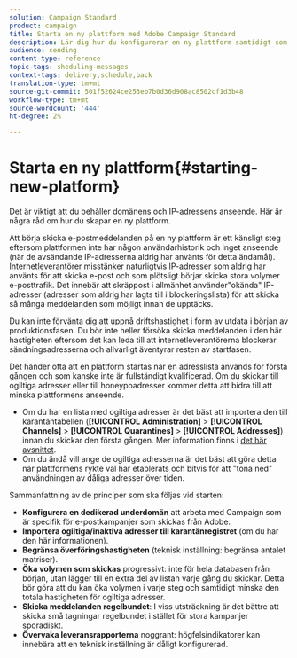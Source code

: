 ```yaml
---
solution: Campaign Standard
product: campaign
title: Starta en ny plattform med Adobe Campaign Standard
description: Lär dig hur du konfigurerar en ny plattform samtidigt som du bibehåller domänens och IP-adressens anseende med Adobe Campaign Standard.
audience: sending
content-type: reference
topic-tags: sheduling-messages
context-tags: delivery,schedule,back
translation-type: tm+mt
source-git-commit: 501f52624ce253eb7b0d36d908ac8502cf1d3b48
workflow-type: tm+mt
source-wordcount: '444'
ht-degree: 2%

---
```



# Starta en ny plattform{#starting-new-platform}

Det är viktigt att du behåller domänens och IP-adressens anseende. Här är några råd om hur du skapar en ny plattform.

Att börja skicka e-postmeddelanden på en ny plattform är ett känsligt steg eftersom plattformen inte har någon användarhistorik och inget anseende (när de avsändande IP-adresserna aldrig har använts för detta ändamål). Internetleverantörer misstänker naturligtvis IP-adresser som aldrig har använts för att skicka e-post och som plötsligt börjar skicka stora volymer e-posttrafik. Det innebär att skräppost i allmänhet använder&quot;okända&quot; IP-adresser (adresser som aldrig har lagts till i blockeringslista) för att skicka så många meddelanden som möjligt innan de upptäcks.

Du kan inte förvänta dig att uppnå driftshastighet i form av utdata i början av produktionsfasen. Du bör inte heller försöka skicka meddelanden i den här hastigheten eftersom det kan leda till att internetleverantörerna blockerar sändningsadresserna och allvarligt äventyrar resten av startfasen.

Det händer ofta att en plattform startas när en adresslista används för första gången och som kanske inte är fullständigt kvalificerad. Om du skickar till ogiltiga adresser eller till honeypoadresser kommer detta att bidra till att minska plattformens anseende.
* Om du har en lista med ogiltiga adresser är det bäst att importera den till karantäntabellen (**[!UICONTROL Administration]** > **[!UICONTROL Channels]** > **[!UICONTROL Quarantines]** > **[!UICONTROL Addresses]**) innan du skickar den första gången. Mer information finns i [det här avsnittet](../../sending/using/understanding-quarantine-management.md#identifying-quarantined-addresses-for-the-entire-platform).
* Om du ändå vill ange de ogiltiga adresserna är det bäst att göra detta när plattformens rykte väl har etablerats och bitvis för att &quot;tona ned&quot; användningen av dåliga adresser över tiden.

Sammanfattning av de principer som ska följas vid starten:
* **Konfigurera en dedikerad underdomän** att arbeta med Campaign som är specifik för e-postkampanjer som skickas från Adobe.
* **Importera ogiltiga/inaktiva adresser till karantänregistret** (om du har den här informationen).
* **Begränsa överföringshastigheten** (teknisk inställning: begränsa antalet matriser).
* **Öka volymen som skickas** progressivt: inte för hela databasen från början, utan lägger till en extra del av listan varje gång du skickar. Detta bör göra att du kan öka volymen i varje steg och samtidigt minska den totala hastigheten för ogiltiga adresser.
* **Skicka meddelanden regelbundet**: I viss utsträckning är det bättre att skicka små tagningar regelbundet i stället för stora kampanjer sporadiskt.
* **Övervaka leveransrapporterna** noggrant: högfelsindikatorer kan innebära att en teknisk inställning är dåligt konfigurerad.
